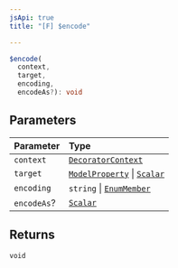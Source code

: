 ```yaml
---
jsApi: true
title: "[F] $encode"

---
```

```ts
$encode(
  context,
  target,
  encoding,
  encodeAs?): void
```

## Parameters

| Parameter | Type |
| :------ | :------ |
| `context` | [`DecoratorContext`](Interface.DecoratorContext.md) |
| `target` | [`ModelProperty`](Interface.ModelProperty.md) \| [`Scalar`](Interface.Scalar.md) |
| `encoding` | `string` \| [`EnumMember`](Interface.EnumMember.md) |
| `encodeAs`? | [`Scalar`](Interface.Scalar.md) |

## Returns

`void`
